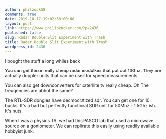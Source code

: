 ```yaml
---
author: philzook58
comments: true
date: 2019-10-17 19:02:38+00:00
layout: post
link: https://www.philipzucker.com/?p=2436
published: false
slug: Radar Double Slit Experiment with Trash
title: Radar Double Slit Experiment with Trash
wordpress_id: 2436
---
```





I bought the stuff a long whiles back







You can get these really cheap radar modulkes that put out 13Ghz. They are actually doppler units that can be used for speed measurements.







You can also get downconverters for saterllite tv really cheap. Oh The freuqencies are abhot the same?







The RTL-SDR dongles have decmocratized sdr. You can get one for 10 bucks. It's a bad but perfectly functional SDR unit for 50Mhz - 1.5Ghz ish. It's nuts.







When I was a physics TA, we had this PASCO lab that used a microwave source on a goniometer. We can replicate this easily using readily available hobbyist junk.









